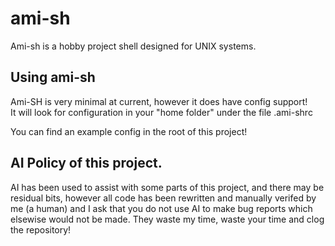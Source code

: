 # ami-sh
Ami-sh is a hobby project shell designed for UNIX systems.

## Using ami-sh
Ami-SH is very minimal at current, however it does have config support!<br>
It will look for configuration in your "home folder" under the file .ami-shrc<br>

You can find an example config in the root of this project!

## AI Policy of this project.
AI has been used to assist with some parts of this project, and there may be residual bits, however all code has been rewritten and manually verifed by me (a human) and I ask that you do not use AI to make bug reports which elsewise would not be made. They waste my time, waste your time and clog the repository!
